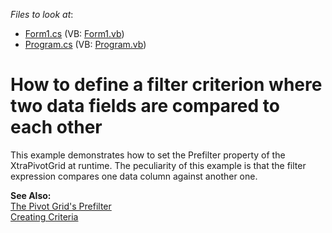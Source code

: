 <!-- default file list -->
*Files to look at*:

* [Form1.cs](./CS/PrefilterFieldVsField/Form1.cs) (VB: [Form1.vb](./VB/PrefilterFieldVsField/Form1.vb))
* [Program.cs](./CS/PrefilterFieldVsField/Program.cs) (VB: [Program.vb](./VB/PrefilterFieldVsField/Program.vb))
<!-- default file list end -->
# How to define a filter criterion where two data fields are compared to each other


<p>This example demonstrates how to set the Prefilter property of the XtraPivotGrid at runtime. The peculiarity of this example is that the filter expression compares one data column against another one.</p><p><strong>See Also:</strong><br />
<a href="http://documentation.devexpress.com/#WindowsForms/clsDevExpressXtraPivotGridPrefiltertopic">The Pivot Grid's Prefilter</a><br />
<a href="http://documentation.devexpress.com/#XPO/CustomDocument2038">Creating Criteria</a></p>

<br/>


